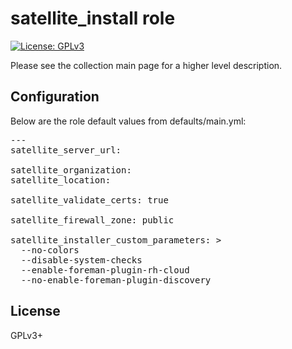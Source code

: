 # satellite_install role

[![License: GPLv3](https://img.shields.io/badge/license-GPLv3-brightgreen.svg)](https://www.gnu.org/licenses/gpl-3.0)

Please see the collection main page for a higher level description.

## Configuration

Below are the role default values from defaults/main.yml:

<pre>
---
satellite_server_url:

satellite_organization:
satellite_location:

satellite_validate_certs: true

satellite_firewall_zone: public

satellite_installer_custom_parameters: >
  --no-colors
  --disable-system-checks
  --enable-foreman-plugin-rh-cloud
  --no-enable-foreman-plugin-discovery
</pre>

## License

GPLv3+
